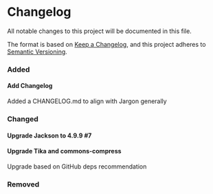 # Changelog
All notable changes to this project will be documented in this file.

The format is based on [Keep a Changelog](https://keepachangelog.com/en/1.0.0/),
and this project adheres to [Semantic Versioning](https://semver.org/spec/v2.0.0.html).

### Added

#### Add Changelog

Added a CHANGELOG.md to align with Jargon generally

### Changed

#### Upgrade Jackson to 4.9.9 #7

#### Upgrade Tika and commons-compress

Upgrade based on GitHub deps recommendation

### Removed
